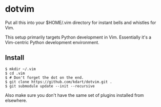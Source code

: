 dotvim
======

Put all this into your $HOME/.vim directory for instant bells and whistles for Vim. 

This setup primarily targets Python development in Vim. Essentially it's a
Vim-centric Python development environment.


Install
-------


    $ mkdir ~/.vim
    $ cd .vim
    $ # Don't forget the dot on the end.
    $ git clone https://github.com/kdart/dotvim.git .
    $ git submodule update --init --recursive
    
Also make sure you don't have the same set of plugins installed from elsewhere.

